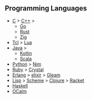 ## Programming Languages

- [C](https://blog.bradfieldcs.com/how-to-learn-c-59222a627a4c) > [C++](https://isocpp.org/) > 
    - [Go](https://go.dev/tour/welcome/1)
    - [Rust](https://doc.rust-lang.org/book/index.html)
    - [Zig](https://ziglang.org/learn/overview/)
- [Tcl](https://www.tcl.tk/man/tcl8.5/tutorial/tcltutorial.html) > [Lua](https://www.lua.org/)
- [Java](https://dev.java/learn/) > 
    - [Kotlin](https://kotlinlang.org/docs/getting-started.html)
    - [Scala](https://docs.scala-lang.org/tutorials/scala-for-java-programmers.html)
- [Python](https://docs.python.org/3/tutorial/) > [Nim](https://nim-lang.org/docs/tut1.html)
- [Ruby](https://www.ruby-lang.org/en/documentation/quickstart/) > [Crystal](https://crystal-lang.org/)
- [Erlang](https://www.erlang.org/doc/getting_started/intro.html#prerequisites) > [elixir](https://elixir-lang.org/getting-started/introduction.html) > [Gleam](https://gleam.run/)
- [Lisp](http://landoflisp.com/) > [Scheme](https://jaredkrinke.github.io/learn-scheme/index.html) > [Clojure](https://clojure.org/) > [Racket](https://racket-lang.org/)
- [Haskell](https://www.haskell.org/get-started/)
- [OCalm](https://ocaml.org/)
